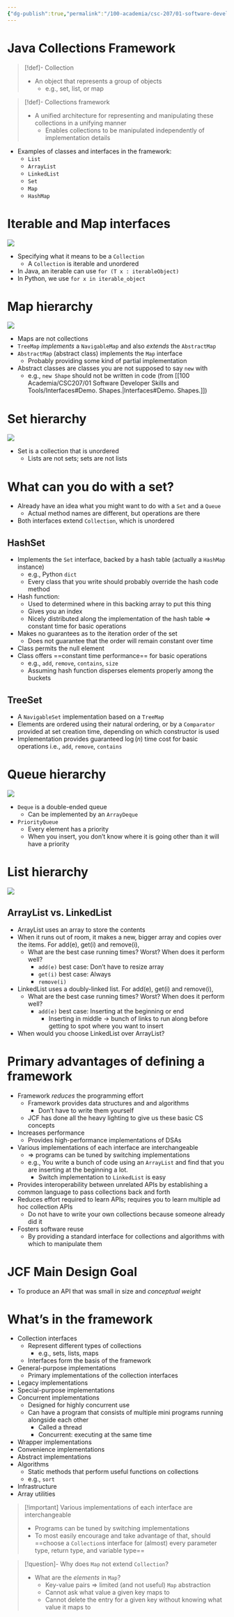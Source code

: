 ```yaml
---
{"dg-publish":true,"permalink":"/100-academia/csc-207/01-software-developer-skills-and-tools/java-collections-framework/","tags":["university","#lecture","#note","cs","java"],"created":"2024-09-20T13:19:24.000-04:00","updated":"2024-09-27T18:53:27.000-04:00"}
---
```


# Java Collections Framework

> [!def]- Collection
> - An object that represents a group of objects
>     - e.g., set, list, or map

> [!def]- Collections framework
> - A unified architecture for representing and manipulating these collections in a unifying manner
>     - Enables collections to be manipulated independently of implementation details

- Examples of classes and interfaces in the framework:
    - `List`
    - `ArrayList`
    - `LinkedList`
    - `Set`
    - `Map`
    - `HashMap`

# Iterable and Map interfaces

![](https://i.imgur.com/kmrYOdp.png)

- Specifying what it means to be a `Collection`
    - A `Collection` is iterable and unordered
- In Java, an iterable can use `for (T x : iterableObject)`
- In Python, we use `for x in iterable_object`

# Map hierarchy

![](https://i.imgur.com/0KDTDW9.png)

- Maps are not collections
- `TreeMap` *implements* a `NavigableMap` and also *extends* the `AbstractMap`
- `AbstractMap` (abstract class) implements the `Map` interface
    - Probably providing some kind of partial implementation
- Abstract classes are classes you are not supposed to say `new` with
    - e.g., `new Shape` should not be written in code (from [[100 Academia/CSC207/01 Software Developer Skills and Tools/Interfaces#Demo. Shapes.\|Interfaces#Demo. Shapes.]])

# Set hierarchy

![](https://i.imgur.com/YbzHPwg.png)

- Set is a collection that is unordered
    - Lists are not sets; sets are not lists

# What can you do with a set?

- Already have an idea what you might want to do with a `Set` and a `Queue`
    - Actual method names are different, but operations are there
- Both interfaces extend `Collection`, which is unordered

## HashSet

- Implements the `Set` interface, backed by a hash table (actually a `HashMap` instance)
    - e.g., Python `dict`
    - Every class that you write should probably override the hash code method
- Hash function:
    - Used to determined where in this backing array to put this thing
    - Gives you an index
    - Nicely distributed along the implementation of the hash table ⇒ constant time for basic operations
- Makes no guarantees as to the iteration order of the set
    - Does not guarantee that the order will remain constant over time
- Class permits the null element
- Class offers ==constant time performance== for basic operations
    - e.g., `add`, `remove`, `contains`, `size`
    - Assuming hash function disperses elements properly among the buckets

## TreeSet

- A `NavigableSet` implementation based on a `TreeMap`
- Elements are ordered using their natural ordering, or by a `Comparator` provided at set creation time, depending on which constructor is used
- Implementation provides guaranteed $\log(n)$ time cost for basic operations i.e., `add`, `remove`, `contains`

# Queue hierarchy

![](https://i.imgur.com/taafSPx.png)

- `Deque` is a double-ended queue
    - Can be implemented by an `ArrayDeque`
- `PriorityQueue`
    - Every element has a priority
    - When you insert, you don’t know where it is going other than it will have a priority

# List hierarchy

![](https://i.imgur.com/Q64dmX9.png)

## ArrayList vs. LinkedList

- ArrayList uses an array to store the contents
- When it runs out of room, it makes a new, bigger array and copies over the items. For add(e), get(i) and remove(i),
    - What are the best case running times? Worst? When does it perform well?
        - `add(e)` best case: Don’t have to resize array
        - `get(i)` best case: Always
        - `remove(i)`
- LinkedList uses a doubly-linked list. For add(e), get(i) and remove(i), 
    - What are the best case running times? Worst? When does it perform well?
        - `add(e)` best case: Inserting at the beginning or end
            - Inserting in middle → bunch of links to run along before getting to spot where you want to insert
- When would you choose LinkedList over ArrayList?

# Primary advantages of defining a framework

- Framework *reduces* the programming effort
    - Framework provides data structures and and algorithms
        - Don’t have to write them yourself
    - JCF has done all the heavy lighting to give us these basic CS concepts
- Increases performance
    - Provides high-performance implementations of DSAs
- Various implementations of each interface are interchangeable
    - ⇒ programs can be tuned by switching implementations
    - e.g., You write a bunch of code using an `ArrayList` and find that you are inserting at the beginning a lot.
        - Switch implementation to `LinkedList` is easy
- Provides interoperability between unrelated APIs by establishing a common language to pass collections back and forth
- Reduces effort required to learn APIs; requires you to learn multiple ad hoc collection APIs
    - Do not have to write your own collections because someone already did it
- Fosters software reuse
    - By providing a standard interface for collections and algorithms with which to manipulate them

# JCF Main Design Goal

- To produce an API that was small in size and *conceptual weight*

# What’s in the framework

- Collection interfaces
    - Represent different types of collections
        - e.g., sets, lists, maps
    - Interfaces form the basis of the framework
- General-purpose implementations
    - Primary implementations of the collection interfaces
- Legacy implementations
- Special-purpose implementations
- Concurrent implementations
    - Designed for highly concurrent use
    - Can have a program that consists of multiple mini programs running alongside each other
        - Called a thread
        - Concurrent: executing at the same time
- Wrapper implementations
- Convenience implementations
- Abstract implementations
- Algorithms
    - Static methods that perform useful functions on collections
    - e.g., `sort`
- Infrastructure
- Array utilities

> [!important] Various implementations of each interface are interchangeable
> - Programs can be tuned by switching implementations
> - To most easily encourage and take advantage of that, should ==choose a `Collection`s interface for (almost) every parameter type, return type, and variable type==

> [!question]- Why does `Map` not extend `Collection`?
> - What are the *elements* in `Map`?
>     - Key-value pairs ⇒ limited (and not useful) `Map` abstraction
>     - Cannot ask what value a given key maps to
>     - Cannot delete the entry for a given key without knowing what value it maps to

